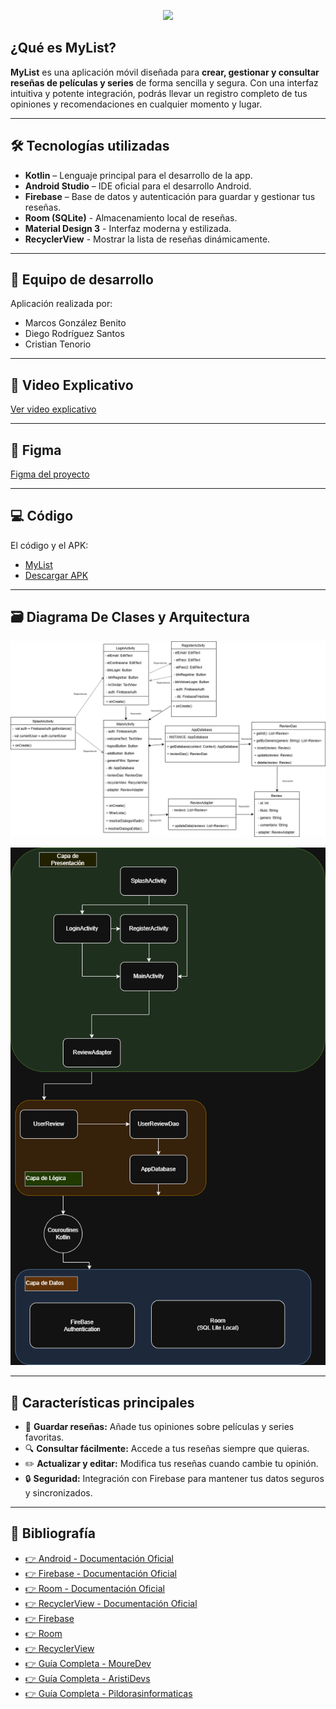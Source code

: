 <p align="center">
  <img src="https://github.com/marcosgb9/APP_MyList/blob/main/Logos/6.png?raw=true" width="500" />
</p>

## ¿Qué es MyList?
**MyList** es una aplicación móvil diseñada para **crear, gestionar y consultar reseñas de películas y series** de forma sencilla y segura. Con una interfaz intuitiva y potente integración, podrás llevar un registro completo de tus opiniones y recomendaciones en cualquier momento y lugar. 

---

## 🛠 Tecnologías utilizadas
- **Kotlin** – Lenguaje principal para el desarrollo de la app.  
- **Android Studio** – IDE oficial para el desarrollo Android.  
- **Firebase** – Base de datos y autenticación para guardar y gestionar tus reseñas.
- **Room (SQLite)** - Almacenamiento local de reseñas.
- **Material Design 3** - Interfaz moderna y estilizada.
- **RecyclerView** - Mostrar la lista de reseñas dinámicamente.

---

## 👥 Equipo de desarrollo
Aplicación realizada por:  
- Marcos González Benito 
- Diego Rodríguez Santos  
- Cristian Tenorio 
  
---

## 🎥 Video Explicativo
[Ver video explicativo](https://www.youtube.com/watch?v=0F6ok7EYJ9M)   

---

## 🎨 Figma
[Figma del proyecto](https://www.figma.com/proto/lIHhW95rjoQJjLHq5kXqJP/MyList?node-id=0-1&t=wSwC4jYPPTHZbl61-1)

---


## 💻 Código
El código y el APK:  
- [MyList](https://github.com/marcosgb9/APP_MyList/tree/main/MyList) 
- [Descargar APK](https://github.com/marcosgb9/APP_MyList/tree/main/APK)

---

## 🗃️ Diagrama De Clases y Arquitectura

![Diagrama de clases básicos](https://github.com/marcosgb9/MyList/blob/main/Diagrama%20De%20Clases/diagrama%20de%20clases.png) 

![Diagrama de arquitectura](https://github.com/marcosgb9/MyList/blob/main/Diagrama%20De%20Clases/diagrama%20de%20arquitectura.png) 


---

## 🚀 Características principales
- 📌 **Guardar reseñas:** Añade tus opiniones sobre películas y series favoritas.  
- 🔍 **Consultar fácilmente:** Accede a tus reseñas siempre que quieras. 
- ✏️ **Actualizar y editar:** Modifica tus reseñas cuando cambie tu opinión.
- 🔒 **Seguridad:** Integración con Firebase para mantener tus datos seguros y sincronizados.  

---

## 🎨 Bibliografía
- [👉 Android - Documentación Oficial ](https://developer.android.com/?hl=es-419)
- [👉 Firebase - Documentación Oficial ](https://firebase.google.com/docs?hl=es-419)
- [👉 Room - Documentación Oficial ](https://developer.android.com/training/data-storage/room?hl=es-419) 
- [👉 RecyclerView - Documentación Oficial ](https://developer.android.com/develop/ui/views/layout/recyclerview?hl=es-419) 
- [👉 Firebase ](https://www.youtube.com/watch?v=dpURgJ4HkMk&list=PLNdFk2_brsRcaGhfeeiVkW72qTYcn_nfQ&index=2)                        
- [👉 Room ](https://www.youtube.com/watch?v=7N8X4DPQlNY)
- [👉 RecyclerView ](https://www.youtube.com/watch?v=X-hYIQcmXUw) 
- [👉 Guía Completa - MoureDev ](https://www.youtube.com/watch?v=BQaxPwZWboA&list=PLNdFk2_brsRdYF0FXDtSaGvluzBNHRbNe)
- [👉 Guía Completa - AristiDevs ](https://www.youtube.com/watch?v=0UjtLmAO1SA&list=PL8ie04dqq7_ORKWIwiaSTcyBKtasZtNUD&index=1)
- [👉 Guía Completa - Pildorasinformaticas ](https://www.youtube.com/watch?v=pdYkmCcQFd8&list=PLU8oAlHdN5Bkn-KS1sRFlSEnXXcAtAJ9P&index=1)  




